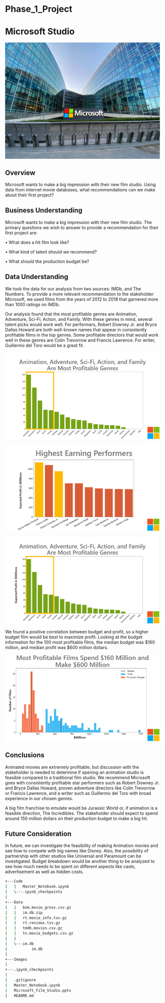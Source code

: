 # Phase_1_Project
# Microsoft Studio

![](Images/README%20Header.png)

## Overview

Microsoft wants to make a big impression with their new film studio. Using data from internet movie databases, what recommendations can we make about their first project? 

## Business Understanding

Microsoft wants to make a big impression with their new film studio. The primary questions we wish to answer to provide a recommendation for their first project are:

•	What does a hit film look like? 

•	What kind of talent should we recommend?

•	What should the production budget be?

## Data Understanding

We took the data for our analysis from two sources: IMDb, and The Numbers. To provide a more relevant recommendation to the stakeholder Microsoft, we used films from the years of 2012 to 2018 that garnered more than 1000 ratings on IMDb.

Our analysis found that the most profitable genres are Animation, Adventure, Sci-Fi, Action, and Family. With these genres in mind, several talent picks would work well. For performers, Robert Downey Jr. and Bryce Dallas Howard are both well-known names that appear in consistently profitable films in the top genres. Some profitable directors that would work well in these genres are Colin Trevorrow and Francis Lawrence. For writer, Guillermo del Toro would be a great fit. 

![](Images/2022-08-26%2009_30_21-Microsoft_Film_Studio.pptx%20-%20PowerPoint.png)

![](Images/2022-08-26%2009_32_02-Microsoft_Film_Studio.pptx%20-%20PowerPoint.png)

![](Images/genreplot.png)

We found a positive correlation between budget and profit, so a higher budget film would be best to maximize profit. Looking at the budget information for the 100 most profitable films, the median budget was $160 million, and median profit was $600 million dollars.

![](Images/2022-08-26%2009_32_44-Microsoft_Film_Studio.pptx%20-%20PowerPoint.png)

## Conclusions

Animated movies are extremely profitable, but discussion with the stakeholder is needed to determine if opening an animation studio is feasible compared to a traditional film studio. We recommend Microsoft goes with consistently profitable star performers such as Robert Downey Jr. and Bryce Dallas Howard, proven adventure directors like Colin Trevorrow or Francis Lawrence, and a writer such as Guillermo del Toro with broad experience in our chosen genres.

A big film franchise to emulate would be Jurassic World or, if animation is a feasible direction, The Incredibles. The stakeholder should expect to spend around 150 million dollars on their production budget to make a big hit.

## Future Consideration

In future, we can investigate the feasibility of making Animation movies and see how to compete with big names like Disney. Also, the possibility of partnership with other studios like Universal and Paramount can be investigated. Budget breakdown would be another thing to be analyzed to see how much needs to be spent on different aspects like casts, advertisement as well as hidden costs. 

```bash
+---Code
|   |   Master_Notebook.ipynb
|   \---.ipynb_checkpoints
|
+---Data
|   |   bom.movie_gross.csv.gz
|   |   im.db.zip
|   |   rt.movie_info.tsv.gz
|   |   rt.reviews.tsv.gz
|   |   tmdb.movies.csv.gz
|   |   tn.movie_budgets.csv.gz
|   |
|   \---im.db
|           im.db
|
+---Images
|
+---.ipynb_checkpoints
|
|   .gitignore
|   Master_Notebook.ipynb
|   Microsoft_Film_Studio.pptx
|   README.md
```